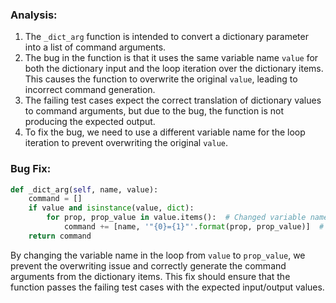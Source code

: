 ### Analysis:
1. The `_dict_arg` function is intended to convert a dictionary parameter into a list of command arguments.
2. The bug in the function is that it uses the same variable name `value` for both the dictionary input and the loop iteration over the dictionary items. This causes the function to overwrite the original `value`, leading to incorrect command generation.
3. The failing test cases expect the correct translation of dictionary values to command arguments, but due to the bug, the function is not producing the expected output.
4. To fix the bug, we need to use a different variable name for the loop iteration to prevent overwriting the original `value`.

### Bug Fix:
```python
def _dict_arg(self, name, value):
    command = []
    if value and isinstance(value, dict):
        for prop, prop_value in value.items():  # Changed variable name to prop_value
            command += [name, '"{0}={1}"'.format(prop, prop_value)]  # Use prop_value instead of value
    return command
``` 

By changing the variable name in the loop from `value` to `prop_value`, we prevent the overwriting issue and correctly generate the command arguments from the dictionary items. This fix should ensure that the function passes the failing test cases with the expected input/output values.